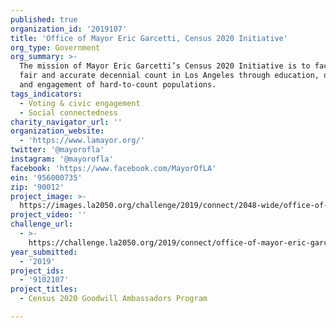 ```yaml
---
published: true
organization_id: '2019107'
title: 'Office of Mayor Eric Garcetti, Census 2020 Initiative'
org_type: Government
org_summary: >-
  The mission of Mayor Eric Garcetti’s Census 2020 Initiative is to facilitate a
  fair and accurate decennial count in Los Angeles through education, outreach
  and engagement of hard-to-count populations.
tags_indicators:
  - Voting & civic engagement
  - Social connectedness
charity_navigator_url: ''
organization_website:
  - 'https://www.lamayor.org/'
twitter: '@mayorofla'
instagram: '@mayorofla'
facebook: 'https://www.facebook.com/MayorOfLA'
ein: '956000735'
zip: '90012'
project_image: >-
  https://images.la2050.org/challenge/2019/connect/2048-wide/office-of-mayor-eric-garcetti-census-2020-initiative.jpg
project_video: ''
challenge_url:
  - >-
    https://challenge.la2050.org/2019/connect/office-of-mayor-eric-garcetti-census-2020-initiative/
year_submitted:
  - '2019'
project_ids:
  - '9102107'
project_titles:
  - Census 2020 Goodwill Ambassadors Program

---
```

